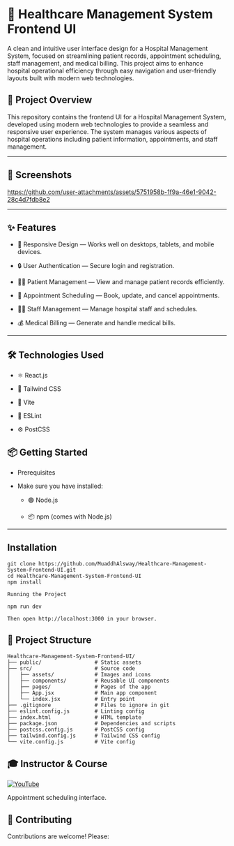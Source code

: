 # 🏥 Healthcare Management System Frontend UI

A clean and intuitive user interface design for a Hospital Management System, focused on streamlining patient records, appointment scheduling, staff management, and medical billing. This project aims to enhance hospital operational efficiency through easy navigation and user-friendly layouts built with modern web technologies.

## 🚀 Project Overview

This repository contains the frontend UI for a Hospital Management System, developed using modern web technologies to provide a seamless and responsive user experience. The system manages various aspects of hospital operations including patient information, appointments, and staff management.

---
##  📸 Screenshots



https://github.com/user-attachments/assets/5751958b-1f9a-46e1-9042-28c4d7fdb8e2

---

## ✨ Features

  - 📱 Responsive Design — Works well on desktops, tablets, and mobile devices.

 - 🔒 User Authentication — Secure login and registration.

- 🧑‍⚕️ Patient Management — View and manage patient records efficiently.

- 📅 Appointment Scheduling — Book, update, and cancel appointments.

- 👩‍⚕️ Staff Management — Manage hospital staff and schedules.

- 💰 Medical Billing — Generate and handle medical bills.

---
## 🛠️ Technologies Used

   -  ⚛️ React.js

  - 🎨 Tailwind CSS

- 🚀 Vite

- 📝 ESLint

- ⚙️ PostCSS

## 📦 Getting Started

- Prerequisites

- Make sure you have installed:

  -   🟢 Node.js

  -   📦 npm (comes with Node.js)

---
## Installation
```
git clone https://github.com/MuaddhAlsway/Healthcare-Management-System-Frontend-UI.git
cd Healthcare-Management-System-Frontend-UI
npm install

Running the Project

npm run dev

Then open http://localhost:3000 in your browser.
```

## 📁 Project Structure
```
Healthcare-Management-System-Frontend-UI/
├── public/                 # Static assets
├── src/                    # Source code
│   ├── assets/             # Images and icons
│   ├── components/         # Reusable UI components
│   ├── pages/              # Pages of the app
│   ├── App.jsx             # Main app component
│   └── index.jsx           # Entry point
├── .gitignore              # Files to ignore in git
├── eslint.config.js        # Linting config
├── index.html              # HTML template
├── package.json            # Dependencies and scripts
├── postcss.config.js       # PostCSS config
├── tailwind.config.js      # Tailwind CSS config
└── vite.config.js          # Vite config
```

## 🎓 Instructor & Course

[![YouTube](https://img.shields.io/badge/YouTube-FF0000?style=for-the-badge&logo=youtube&logoColor=white)](https://www.youtube.com/watch?v=eRTTlS0zaW8&list=PLXFgCjShepRb5JPY6tDcXK0euK35Y__Am)





Appointment scheduling interface.
## 🤝 Contributing

Contributions are welcome! Please:



